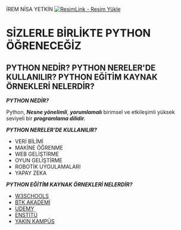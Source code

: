 İREM NİSA YETKİN 
<a href="https://resimlink.com/XAGq3S" title="ResimLink - Resim Yükle"><img src="https://r.resimlink.com/XAGq3S.png" title="ResimLink - Resim Yükle" alt="ResimLink - Resim Yükle"></a>

#  SİZLERLE BİRLİKTE PYTHON ÖĞRENECEĞİZ
## PYTHON NEDİR? PYTHON NERELER'DE KULLANILIR? PYTHON EĞİTİM KAYNAK ÖRNEKLERİ NELERDİR?


**_PYTHON NEDİR?_**

Python, **_Nesne yönelimli_**, **_yorumlamalı_** birimsel ve etkileşimli yüksek seviyeli bir **_programlama dilidir._**

**_PYTHON NERELER'DE KULLANILIR?_**

* VERİ BİLİMİ
* MAKİNE ÖĞRENME
* WEB GELİŞTİRME
* OYUN GELİŞTİRME 
* ROBOTİK UYGULAMALARI
* YAPAY ZEKA

**_PYTHON EĞİTİM KAYNAK ÖRNEKLERİ NELERDİR?_**

 * [W3SCHOOLS](https://www.w3schools.com/python/default.asp)
 * [BTK AKADEMİ](https://www.btkakademi.gov.tr/portal/course/s-f-rdan-ileri-seviye-python-programlama-5877#!/about)
 * [UDEMY](https://www.udemy.com/course/python-programlama-baslangic-egitimi-kursu/)
 * [ENSTİTÜ](https://www.iienstitu.com/online-egitim/python-egitimi)
 * [YAKIN KAMPÜS](https://www.youtube.com/watch?v=EzHgbO1Cee4&list=PLWctyKyPphPiul3WbHkniANLqSheBVP3O)

